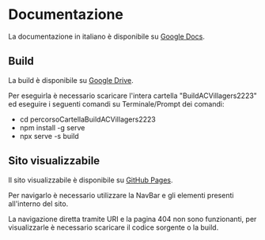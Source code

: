 # Documentazione

La documentazione in italiano è disponibile su [Google Docs](https://docs.google.com/document/d/1vbUiVxgUiebh982hgPb3ygAvJ5LV_yKkdbfUDMspws8/edit?usp=sharing).

## Build

La build è disponibile su [Google Drive](https://drive.google.com/drive/folders/1USJaTGg75O9QlgBcnvwmQHjT04dbexbP?usp=sharing).

Per eseguirla è necessario scaricare l'intera cartella "BuildACVillagers2223" ed eseguire i seguenti comandi su Terminale/Prompt dei comandi:

- cd percorsoCartellaBuildACVillagers2223
- npm install -g serve 
- npx serve -s build

## Sito visualizzabile

Il sito visualizzabile è disponibile su [GitHub Pages](https://kewhudson.github.io).

Per navigarlo è necessario utilizzare la NavBar e gli elementi presenti all'interno del sito.

La navigazione diretta tramite URI e la pagina 404 non sono funzionanti, per visualizzarle è necessario scaricare il codice sorgente o la build.